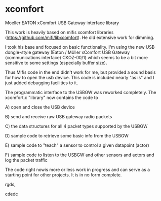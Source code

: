 # xcomfort
Moeller EATON xComfort USB Gateway interface library

This work is heavily based on mifis xcomfort libraries (https://github.com/mifi/libxcomfort). He did extensive work for dimming. 

I took his base and focused on basic functionality. I'm using the new USB dongle-style gateway (Eaton / Möller xComfort USB Gateway (communications interface) CKOZ-00/1) which seems to be a bit more sensitive to some settings (especially buffer size). 

Thus Mifis code in the end didn't work for me, but provided a sound basis for how to open the usb device. This code is included nearly "as is" and I just added debugging facilities to it. 

The programmatic interface to the USBGW was reworked completely. The xcomfort.c "library" now contains the code to 

A) open and close the USB device

B) send and receive raw USB gateway radio packets

C) the data structures for all 4 packet types supported by the USBGW

D) sample code to retrieve some basic info from the USBGW

E) sample code to "teach" a sensor to control a given datapoint (actor)

F) sample code to listen to the USBGW and other sensors and actors and log the packet traffic

The code right nowis more or less work in progress and can serve as a starting point for other projects. It is in no form complete.

rgds,

cdedc
